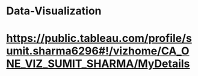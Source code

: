 # Data-Visualization
# https://public.tableau.com/profile/sumit.sharma6296#!/vizhome/CA_ONE_VIZ_SUMIT_SHARMA/MyDetails
